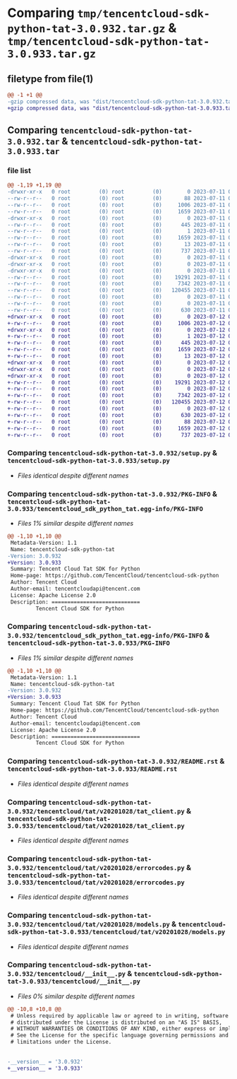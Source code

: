 # Comparing `tmp/tencentcloud-sdk-python-tat-3.0.932.tar.gz` & `tmp/tencentcloud-sdk-python-tat-3.0.933.tar.gz`

## filetype from file(1)

```diff
@@ -1 +1 @@
-gzip compressed data, was "dist/tencentcloud-sdk-python-tat-3.0.932.tar", last modified: Tue Jul 11 00:59:38 2023, max compression
+gzip compressed data, was "dist/tencentcloud-sdk-python-tat-3.0.933.tar", last modified: Wed Jul 12 00:37:22 2023, max compression
```

## Comparing `tencentcloud-sdk-python-tat-3.0.932.tar` & `tencentcloud-sdk-python-tat-3.0.933.tar`

### file list

```diff
@@ -1,19 +1,19 @@
-drwxr-xr-x   0 root         (0) root         (0)        0 2023-07-11 00:59:38.000000 tencentcloud-sdk-python-tat-3.0.932/
--rw-r--r--   0 root         (0) root         (0)       88 2023-07-11 00:59:38.000000 tencentcloud-sdk-python-tat-3.0.932/setup.cfg
--rw-r--r--   0 root         (0) root         (0)     1006 2023-07-11 00:59:38.000000 tencentcloud-sdk-python-tat-3.0.932/setup.py
--rw-r--r--   0 root         (0) root         (0)     1659 2023-07-11 00:59:38.000000 tencentcloud-sdk-python-tat-3.0.932/PKG-INFO
-drwxr-xr-x   0 root         (0) root         (0)        0 2023-07-11 00:59:38.000000 tencentcloud-sdk-python-tat-3.0.932/tencentcloud_sdk_python_tat.egg-info/
--rw-r--r--   0 root         (0) root         (0)      445 2023-07-11 00:59:38.000000 tencentcloud-sdk-python-tat-3.0.932/tencentcloud_sdk_python_tat.egg-info/SOURCES.txt
--rw-r--r--   0 root         (0) root         (0)        1 2023-07-11 00:59:38.000000 tencentcloud-sdk-python-tat-3.0.932/tencentcloud_sdk_python_tat.egg-info/dependency_links.txt
--rw-r--r--   0 root         (0) root         (0)     1659 2023-07-11 00:59:38.000000 tencentcloud-sdk-python-tat-3.0.932/tencentcloud_sdk_python_tat.egg-info/PKG-INFO
--rw-r--r--   0 root         (0) root         (0)       13 2023-07-11 00:59:38.000000 tencentcloud-sdk-python-tat-3.0.932/tencentcloud_sdk_python_tat.egg-info/top_level.txt
--rw-r--r--   0 root         (0) root         (0)      737 2023-07-11 00:59:38.000000 tencentcloud-sdk-python-tat-3.0.932/README.rst
-drwxr-xr-x   0 root         (0) root         (0)        0 2023-07-11 00:59:38.000000 tencentcloud-sdk-python-tat-3.0.932/tencentcloud/
-drwxr-xr-x   0 root         (0) root         (0)        0 2023-07-11 00:59:38.000000 tencentcloud-sdk-python-tat-3.0.932/tencentcloud/tat/
-drwxr-xr-x   0 root         (0) root         (0)        0 2023-07-11 00:59:38.000000 tencentcloud-sdk-python-tat-3.0.932/tencentcloud/tat/v20201028/
--rw-r--r--   0 root         (0) root         (0)    19291 2023-07-11 00:59:38.000000 tencentcloud-sdk-python-tat-3.0.932/tencentcloud/tat/v20201028/tat_client.py
--rw-r--r--   0 root         (0) root         (0)     7342 2023-07-11 00:59:38.000000 tencentcloud-sdk-python-tat-3.0.932/tencentcloud/tat/v20201028/errorcodes.py
--rw-r--r--   0 root         (0) root         (0)   120455 2023-07-11 00:59:38.000000 tencentcloud-sdk-python-tat-3.0.932/tencentcloud/tat/v20201028/models.py
--rw-r--r--   0 root         (0) root         (0)        0 2023-07-11 00:59:38.000000 tencentcloud-sdk-python-tat-3.0.932/tencentcloud/tat/v20201028/__init__.py
--rw-r--r--   0 root         (0) root         (0)        0 2023-07-11 00:59:38.000000 tencentcloud-sdk-python-tat-3.0.932/tencentcloud/tat/__init__.py
--rw-r--r--   0 root         (0) root         (0)      630 2023-07-11 00:59:38.000000 tencentcloud-sdk-python-tat-3.0.932/tencentcloud/__init__.py
+drwxr-xr-x   0 root         (0) root         (0)        0 2023-07-12 00:37:22.000000 tencentcloud-sdk-python-tat-3.0.933/
+-rw-r--r--   0 root         (0) root         (0)     1006 2023-07-12 00:37:21.000000 tencentcloud-sdk-python-tat-3.0.933/setup.py
+drwxr-xr-x   0 root         (0) root         (0)        0 2023-07-12 00:37:22.000000 tencentcloud-sdk-python-tat-3.0.933/tencentcloud_sdk_python_tat.egg-info/
+-rw-r--r--   0 root         (0) root         (0)        1 2023-07-12 00:37:22.000000 tencentcloud-sdk-python-tat-3.0.933/tencentcloud_sdk_python_tat.egg-info/dependency_links.txt
+-rw-r--r--   0 root         (0) root         (0)      445 2023-07-12 00:37:22.000000 tencentcloud-sdk-python-tat-3.0.933/tencentcloud_sdk_python_tat.egg-info/SOURCES.txt
+-rw-r--r--   0 root         (0) root         (0)     1659 2023-07-12 00:37:22.000000 tencentcloud-sdk-python-tat-3.0.933/tencentcloud_sdk_python_tat.egg-info/PKG-INFO
+-rw-r--r--   0 root         (0) root         (0)       13 2023-07-12 00:37:22.000000 tencentcloud-sdk-python-tat-3.0.933/tencentcloud_sdk_python_tat.egg-info/top_level.txt
+drwxr-xr-x   0 root         (0) root         (0)        0 2023-07-12 00:37:22.000000 tencentcloud-sdk-python-tat-3.0.933/tencentcloud/
+drwxr-xr-x   0 root         (0) root         (0)        0 2023-07-12 00:37:22.000000 tencentcloud-sdk-python-tat-3.0.933/tencentcloud/tat/
+drwxr-xr-x   0 root         (0) root         (0)        0 2023-07-12 00:37:22.000000 tencentcloud-sdk-python-tat-3.0.933/tencentcloud/tat/v20201028/
+-rw-r--r--   0 root         (0) root         (0)    19291 2023-07-12 00:37:21.000000 tencentcloud-sdk-python-tat-3.0.933/tencentcloud/tat/v20201028/tat_client.py
+-rw-r--r--   0 root         (0) root         (0)        0 2023-07-12 00:37:21.000000 tencentcloud-sdk-python-tat-3.0.933/tencentcloud/tat/v20201028/__init__.py
+-rw-r--r--   0 root         (0) root         (0)     7342 2023-07-12 00:37:21.000000 tencentcloud-sdk-python-tat-3.0.933/tencentcloud/tat/v20201028/errorcodes.py
+-rw-r--r--   0 root         (0) root         (0)   120455 2023-07-12 00:37:21.000000 tencentcloud-sdk-python-tat-3.0.933/tencentcloud/tat/v20201028/models.py
+-rw-r--r--   0 root         (0) root         (0)        0 2023-07-12 00:37:21.000000 tencentcloud-sdk-python-tat-3.0.933/tencentcloud/tat/__init__.py
+-rw-r--r--   0 root         (0) root         (0)      630 2023-07-12 00:37:21.000000 tencentcloud-sdk-python-tat-3.0.933/tencentcloud/__init__.py
+-rw-r--r--   0 root         (0) root         (0)       88 2023-07-12 00:37:22.000000 tencentcloud-sdk-python-tat-3.0.933/setup.cfg
+-rw-r--r--   0 root         (0) root         (0)     1659 2023-07-12 00:37:22.000000 tencentcloud-sdk-python-tat-3.0.933/PKG-INFO
+-rw-r--r--   0 root         (0) root         (0)      737 2023-07-12 00:37:21.000000 tencentcloud-sdk-python-tat-3.0.933/README.rst
```

### Comparing `tencentcloud-sdk-python-tat-3.0.932/setup.py` & `tencentcloud-sdk-python-tat-3.0.933/setup.py`

 * *Files identical despite different names*

### Comparing `tencentcloud-sdk-python-tat-3.0.932/PKG-INFO` & `tencentcloud-sdk-python-tat-3.0.933/tencentcloud_sdk_python_tat.egg-info/PKG-INFO`

 * *Files 1% similar despite different names*

```diff
@@ -1,10 +1,10 @@
 Metadata-Version: 1.1
 Name: tencentcloud-sdk-python-tat
-Version: 3.0.932
+Version: 3.0.933
 Summary: Tencent Cloud Tat SDK for Python
 Home-page: https://github.com/TencentCloud/tencentcloud-sdk-python
 Author: Tencent Cloud
 Author-email: tencentcloudapi@tencent.com
 License: Apache License 2.0
 Description: ============================
         Tencent Cloud SDK for Python
```

### Comparing `tencentcloud-sdk-python-tat-3.0.932/tencentcloud_sdk_python_tat.egg-info/PKG-INFO` & `tencentcloud-sdk-python-tat-3.0.933/PKG-INFO`

 * *Files 1% similar despite different names*

```diff
@@ -1,10 +1,10 @@
 Metadata-Version: 1.1
 Name: tencentcloud-sdk-python-tat
-Version: 3.0.932
+Version: 3.0.933
 Summary: Tencent Cloud Tat SDK for Python
 Home-page: https://github.com/TencentCloud/tencentcloud-sdk-python
 Author: Tencent Cloud
 Author-email: tencentcloudapi@tencent.com
 License: Apache License 2.0
 Description: ============================
         Tencent Cloud SDK for Python
```

### Comparing `tencentcloud-sdk-python-tat-3.0.932/README.rst` & `tencentcloud-sdk-python-tat-3.0.933/README.rst`

 * *Files identical despite different names*

### Comparing `tencentcloud-sdk-python-tat-3.0.932/tencentcloud/tat/v20201028/tat_client.py` & `tencentcloud-sdk-python-tat-3.0.933/tencentcloud/tat/v20201028/tat_client.py`

 * *Files identical despite different names*

### Comparing `tencentcloud-sdk-python-tat-3.0.932/tencentcloud/tat/v20201028/errorcodes.py` & `tencentcloud-sdk-python-tat-3.0.933/tencentcloud/tat/v20201028/errorcodes.py`

 * *Files identical despite different names*

### Comparing `tencentcloud-sdk-python-tat-3.0.932/tencentcloud/tat/v20201028/models.py` & `tencentcloud-sdk-python-tat-3.0.933/tencentcloud/tat/v20201028/models.py`

 * *Files identical despite different names*

### Comparing `tencentcloud-sdk-python-tat-3.0.932/tencentcloud/__init__.py` & `tencentcloud-sdk-python-tat-3.0.933/tencentcloud/__init__.py`

 * *Files 0% similar despite different names*

```diff
@@ -10,8 +10,8 @@
 # Unless required by applicable law or agreed to in writing, software
 # distributed under the License is distributed on an "AS IS" BASIS,
 # WITHOUT WARRANTIES OR CONDITIONS OF ANY KIND, either express or implied.
 # See the License for the specific language governing permissions and
 # limitations under the License.
 
 
-__version__ = '3.0.932'
+__version__ = '3.0.933'
```


